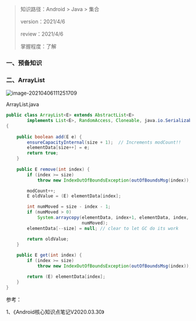 > 知识路径：Android > Java > 集合
>
> version：2021/4/6
>
> review：2021/4/6
>
> 掌握程度：了解



### 一、预备知识



### 二、ArrayList

![image-20210406111251709](C:\Users\NJCS\AppData\Roaming\Typora\typora-user-images\image-20210406111251709.png)

ArrayList.java

```java
public class ArrayList<E> extends AbstractList<E>
        implements List<E>, RandomAccess, Cloneable, java.io.Serializable
{
 
    public boolean add(E e) {
        ensureCapacityInternal(size + 1);  // Increments modCount!!
        elementData[size++] = e;
        return true;
    }
    
    public E remove(int index) {
        if (index >= size)
            throw new IndexOutOfBoundsException(outOfBoundsMsg(index));

        modCount++;
        E oldValue = (E) elementData[index];

        int numMoved = size - index - 1;
        if (numMoved > 0)
            System.arraycopy(elementData, index+1, elementData, index,
                             numMoved);
        elementData[--size] = null; // clear to let GC do its work

        return oldValue;
    }    
    
    public E get(int index) {
        if (index >= size)
            throw new IndexOutOfBoundsException(outOfBoundsMsg(index));

        return (E) elementData[index];
    }
}
```





参考：

1、《Android核心知识点笔记V2020.03.30》